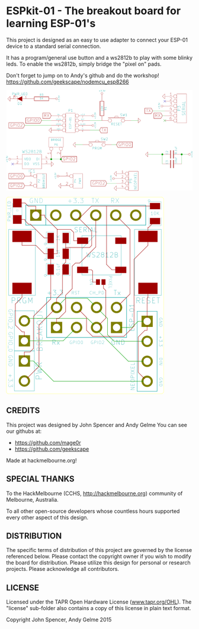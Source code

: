 ESPkit-01 - The breakout board for learning ESP-01's
=============

This project is designed as an easy to use adapter to connect your ESP-01 device to a standard serial connection.

It has a program/general use button and a ws2812b to play with some blinky leds.  To enable the ws2812b, simply bridge the "pixel on" pads.

Don't forget to jump on to Andy's github and do the workshop! https://github.com/geekscape/nodemcu_esp8266

![Board Layout](espkit-01.png?raw=true "design")

![Board Layout](espkit-01--brd.png?raw=true "board")

CREDITS
------------

This project was designed by John Spencer and Andy Gelme
You can see our githubs at:
 - https://github.com/mage0r
 - https://github.com/geekscape

Made at hackmelbourne.org!

SPECIAL THANKS
------------

To the HackMelbourne (CCHS, http://hackmelbourne.org) community of Melbourne, Australia.

To all other open-source developers whose countless hours supported every other aspect of this design.

DISTRIBUTION
------------
The specific terms of distribution of this project are governed by the
license referenced below. Please contact the copyright owner if you wish to modify the board for distribution. Please utilize this design for personal or research projects. Please acknowledge all contributors.

LICENSE
-------
Licensed under the TAPR Open Hardware License (www.tapr.org/OHL).
The "license" sub-folder also contains a copy of this license in plain text format.

Copyright John Spencer, Andy Gelme 2015
